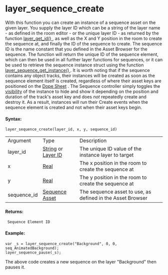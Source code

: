 # layer_sequence_create

With this function you can create an instance of a sequence asset on the
given layer. You supply the layer ID which can be a string of the layer
name - as defined in the room editor - or the unique layer ID - as
returned by the function [ layer_get_id()
](../General_Layer_Functions/layer_get_id) , as well as the X and Y
position in the room to create the sequence at, and finally the ID of
the sequence to create. The sequence ID is the name constant that you
defined in the Asset Browser for the sequence. The function will return
the unique ID of the sequence element, which can then be used in all
further layer functions for sequences, or it can be used to retrieve the
sequence instance struct using the function [
layer_sequence_get_instance() ](layer_sequence_get_sequence) . It is
worth noting that if the sequence contains any object tracks, their
instances will be created as soon as the sequence element itself is
created, regardless of where their asset keys are positioned on the
[Dope
Sheet](../../../../../The_Asset_Editors/Sequence_Properties/Using_The_Dope_Sheet)
. The Sequence controller simply toggles the
[visibility](../../Instances/Instance_Variables/visible) of the
instance to hide and show it depending on the position and duration of
the track's asset key and does *not* repeatedly create and destroy it.
As a result, instances will run their Create events when the sequence
element is created and not when their asset keys begin.

#### Syntax:

``` gml
layer_sequence_create(layer_id, x, y, sequence_id)
```

|             |                                                                                                                                                                                                                  |                                                            |
|-------------|------------------------------------------------------------------------------------------------------------------------------------------------------------------------------------------------------------------|------------------------------------------------------------|
| Argument    | Type                                                                                                                                                                                                             | Description                                                |
| layer_id    |  [String](../../../../../../GameMaker_Language/GML_Overview/Data_Types) or [Layer ID](../../../../../../GameMaker_Language/GML_Reference/Asset_Management/Rooms/General_Layer_Functions/layer_get_id)    | The unique ID value of the instance layer to target        |
| x           |  [Real](../../../../../../GameMaker_Language/GML_Overview/Data_Types)                                                                                                                                        | The x position in the room to create the sequence at       |
| y           |  [Real](../../../../../../GameMaker_Language/GML_Overview/Data_Types)                                                                                                                                        | The y position in the room to create the sequence at       |
| sequence_id |  [Sequence Asset](../../../../../../The_Asset_Editors/Sequences)                                                                                                                                             | The sequence asset to use, as defined in the Asset Browser |

#### Returns:

``` gml
 Sequence Element ID
```

#### Example:

``` gml
var _s = layer_sequence_create("Background", 0, 0, seq_AnimatedBackground);
layer_sequence_pause(_s);
```

The above code creates a new sequence on the layer "Background" then
pauses it.
